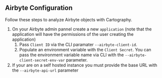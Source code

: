 ## Airbyte Configuration

Follow these steps to analyze Airbyte objects with Cartography.

1. On your Airbyte admin pannel create a new `application` (note that the application will have the permissions of the user creating the application)
    1. Pass `Client ID` via the CLI paramater `--airbyte-client-id`.
    1. Populate an environment variable with the `Client Secret`. You can pass the environment variable name via CLI with the `--airbyte-client-secret-env-var` parameter.
1. If your are on a self hosted instance you must provide the base URL with the `--airbyte-api-url` parameter
